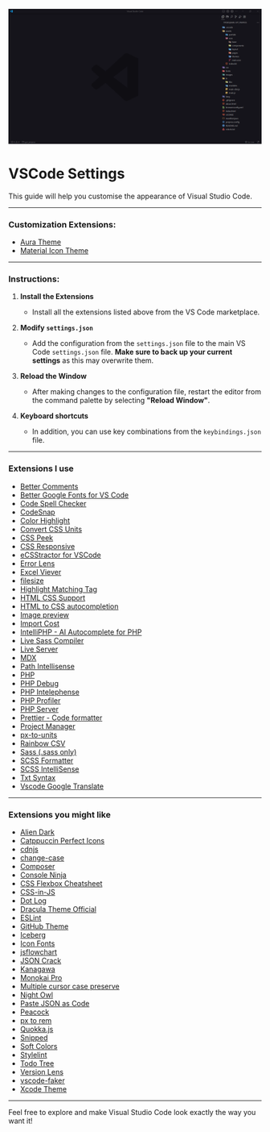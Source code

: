 ![screenshot.png](./images/screenshot.png)

# VSCode Settings

This guide will help you customise the appearance of Visual Studio Code.

---

### Customization Extensions:

- [Aura Theme](https://marketplace.visualstudio.com/items?itemName=DaltonMenezes.aura-theme)
- [Material Icon Theme](https://marketplace.visualstudio.com/items?itemName=PKief.material-icon-theme)
  
---

### Instructions:

1. **Install the Extensions**
   - Install all the extensions listed above from the VS Code marketplace.

2. **Modify `settings.json`**
   - Add the configuration from the `settings.json` file to the main VS Code `settings.json` file. **Make sure to back up your current settings** as this may overwrite them.

3. **Reload the Window**
   - After making changes to the configuration file, restart the editor from the command palette by selecting **"Reload Window"**.
  
4. **Keyboard shortcuts**
   - In addition, you can use key combinations from the `keybindings.json` file.
  
---

### Extensions I use

- [Better Comments](https://marketplace.visualstudio.com/items?itemName=aaron-bond.better-comments)
- [Better Google Fonts for VS Code](https://marketplace.visualstudio.com/items?itemName=Pavlo-K.better-google-fonts)
- [Code Spell Checker](https://marketplace.visualstudio.com/items?itemName=streetsidesoftware.code-spell-checker)
- [CodeSnap](https://marketplace.visualstudio.com/items?itemName=adpyke.codesnap)
- [Color Highlight](https://marketplace.visualstudio.com/items?itemName=naumovs.color-highlight)
- [Convert CSS Units](https://marketplace.visualstudio.com/items?itemName=cukehater.convert-css-units)
- [CSS Peek](https://marketplace.visualstudio.com/items?itemName=pranaygp.vscode-css-peek)
- [CSS Responsive](https://marketplace.visualstudio.com/items?itemName=mrezechi3l.css-responsive)
- [eCSStractor for VSCode](https://marketplace.visualstudio.com/items?itemName=diz.ecsstractor-port)
- [Error Lens](https://marketplace.visualstudio.com/items?itemName=usernamehw.errorlens)
- [Excel Viever](https://marketplace.visualstudio.com/items?itemName=GrapeCity.gc-excelviewer)
- [filesize](https://marketplace.visualstudio.com/items?itemName=mkxml.vscode-filesize)
- [Highlight Matching Tag](https://marketplace.visualstudio.com/items?itemName=vincaslt.highlight-matching-tag)
- [HTML CSS Support](https://marketplace.visualstudio.com/items?itemName=ecmel.vscode-html-css)
- [HTML to CSS autocompletion](https://marketplace.visualstudio.com/items?itemName=solnurkarim.html-to-css-autocompletion)
- [Image preview](https://marketplace.visualstudio.com/items?itemName=kisstkondoros.vscode-gutter-preview)
- [Import Cost](https://marketplace.visualstudio.com/items?itemName=wix.vscode-import-cost)
- [IntelliPHP - AI Autocomplete for PHP](https://marketplace.visualstudio.com/items?itemName=DEVSENSE.intelli-php-vscode)
- [Live Sass Compiler](https://marketplace.visualstudio.com/items?itemName=glenn2223.live-sass)
- [Live Server](https://marketplace.visualstudio.com/items?itemName=ritwickdey.LiveServer)
- [MDX](https://marketplace.visualstudio.com/items?itemName=unifiedjs.vscode-mdx)
- [Path Intellisense](https://marketplace.visualstudio.com/items?itemName=christian-kohler.path-intellisense)
- [PHP](https://marketplace.visualstudio.com/items?itemName=DEVSENSE.phptools-vscode)
- [PHP Debug](https://marketplace.visualstudio.com/items?itemName=xdebug.php-debug)
- [PHP Intelephense](https://marketplace.visualstudio.com/items?itemName=bmewburn.vscode-intelephense-client)
- [PHP Profiler](https://marketplace.visualstudio.com/items?itemName=DEVSENSE.profiler-php-vscode)
- [PHP Server](https://marketplace.visualstudio.com/items?itemName=brapifra.phpserver)
- [Prettier - Code formatter](https://marketplace.visualstudio.com/items?itemName=esbenp.prettier-vscode)
- [Project Manager](https://marketplace.visualstudio.com/items?itemName=alefragnani.project-manager)
- [px-to-units](https://marketplace.visualstudio.com/items?itemName=px-to-units.px-to-units)
- [Rainbow CSV](https://marketplace.visualstudio.com/items?itemName=mechatroner.rainbow-csv)
- [Sass (.sass only)](https://marketplace.visualstudio.com/items?itemName=Syler.sass-indented)
- [SCSS Formatter](https://marketplace.visualstudio.com/items?itemName=sibiraj-s.vscode-scss-formatter)
- [SCSS IntelliSense](https://marketplace.visualstudio.com/items?itemName=mrmlnc.vscode-scss)
- [Txt Syntax](https://marketplace.visualstudio.com/items?itemName=xshrim.txt-syntax)
- [Vscode Google Translate](https://marketplace.visualstudio.com/items?itemName=funkyremi.vscode-google-translate)

---

### Extensions you might like

- [Alien Dark](https://marketplace.visualstudio.com/items?itemName=tzero86.alien-dark)
- [Catppuccin Perfect Icons](https://marketplace.visualstudio.com/items?itemName=thang-nm.catppuccin-perfect-icons)
- [cdnjs](https://marketplace.visualstudio.com/items?itemName=JakeWilson.vscode-cdnjs)
- [change-case](https://marketplace.visualstudio.com/items?itemName=wmaurer.change-case)
- [Composer](https://marketplace.visualstudio.com/items?itemName=DEVSENSE.composer-php-vscode)
- [Console Ninja](https://marketplace.visualstudio.com/items?itemName=WallabyJs.console-ninja)
- [CSS Flexbox Cheatsheet](https://marketplace.visualstudio.com/items?itemName=dzhavat.css-flexbox-cheatsheet)
- [CSS-in-JS](https://marketplace.visualstudio.com/items?itemName=paulmolluzzo.convert-css-in-js)
- [Dot Log](https://marketplace.visualstudio.com/items?itemName=jaluik.dot-log)
- [Dracula Theme Official](https://marketplace.visualstudio.com/items?itemName=dracula-theme.theme-dracula)
- [ESLint](https://marketplace.visualstudio.com/items?itemName=dbaeumer.vscode-eslint)
- [GitHub Theme](https://marketplace.visualstudio.com/items?itemName=GitHub.github-vscode-theme)
- [Iceberg](https://marketplace.visualstudio.com/items?itemName=harg.iceberg)
- [Icon Fonts](https://marketplace.visualstudio.com/items?itemName=idleberg.icon-fonts)
- [jsflowchart](https://marketplace.visualstudio.com/items?itemName=MULU-github.jsflowchart)
- [JSON Crack](https://marketplace.visualstudio.com/items?itemName=AykutSarac.jsoncrack-vscode)
- [Kanagawa](https://marketplace.visualstudio.com/items?itemName=qufiwefefwoyn.kanagawa)
- [Monokai Pro](https://marketplace.visualstudio.com/items?itemName=monokai.theme-monokai-pro-vscode)
- [Multiple cursor case preserve](https://marketplace.visualstudio.com/items?itemName=Cardinal90.multi-cursor-case-preserve)
- [Night Owl](https://marketplace.visualstudio.com/items?itemName=sdras.night-owl)
- [Paste JSON as Code](https://marketplace.visualstudio.com/items?itemName=quicktype.quicktype)
- [Peacock](https://marketplace.visualstudio.com/items?itemName=marnix.peacock)
- [px to rem](https://marketplace.visualstudio.com/items?itemName=sainoba.px-to-rem)
- [Quokka.js](https://marketplace.visualstudio.com/items?itemName=WallabyJs.quokka-vscode)
- [Snipped](https://marketplace.visualstudio.com/items?itemName=JeffersonLicet.snipped)
- [Soft Colors](https://marketplace.visualstudio.com/items?itemName=victorlitvinenko.vscode-soft-colors)
- [Stylelint](https://marketplace.visualstudio.com/items?itemName=stylelint.vscode-stylelint)
- [Todo Tree](https://marketplace.visualstudio.com/items?itemName=Gruntfuggly.todo-tree)
- [Version Lens](https://marketplace.visualstudio.com/items?itemName=pflannery.vscode-versionlens)
- [vscode-faker](https://marketplace.visualstudio.com/items?itemName=deerawan.vscode-faker)
- [Xcode Theme](https://marketplace.visualstudio.com/items?itemName=MateoCERQUETELLA.xcode-12-theme)

---

Feel free to explore and make Visual Studio Code look exactly the way you want it!

